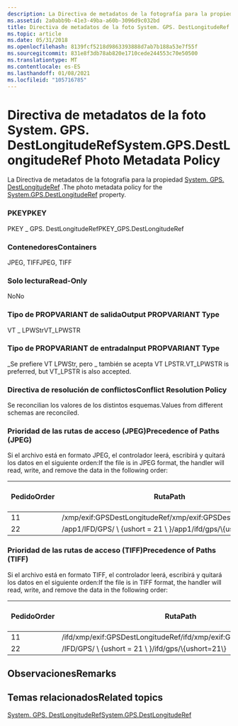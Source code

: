 ```yaml
---
description: La Directiva de metadatos de la fotografía para la propiedad System. GPS. DestLongitudeRef.
ms.assetid: 2a0abb9b-41e3-49ba-a60b-3096d9c032bd
title: Directiva de metadatos de la foto System. GPS. DestLongitudeRef
ms.topic: article
ms.date: 05/31/2018
ms.openlocfilehash: 8139fcf5218d9863393888d7ab7b188a53e7f55f
ms.sourcegitcommit: 831e8f3db78ab820e1710cede244553c70e50500
ms.translationtype: MT
ms.contentlocale: es-ES
ms.lasthandoff: 01/08/2021
ms.locfileid: "105716785"
---
```

# <a name="systemgpsdestlongituderef-photo-metadata-policy"></a><span data-ttu-id="a9243-103">Directiva de metadatos de la foto System. GPS. DestLongitudeRef</span><span class="sxs-lookup"><span data-stu-id="a9243-103">System.GPS.DestLongitudeRef Photo Metadata Policy</span></span>

<span data-ttu-id="a9243-104">La Directiva de metadatos de la fotografía para la propiedad [System. GPS. DestLongitudeRef](../properties/props-system-gps-destlongituderef.md) .</span><span class="sxs-lookup"><span data-stu-id="a9243-104">The photo metadata policy for the [System.GPS.DestLongitudeRef](../properties/props-system-gps-destlongituderef.md) property.</span></span>

### <a name="pkey"></a><span data-ttu-id="a9243-105">PKEY</span><span class="sxs-lookup"><span data-stu-id="a9243-105">PKEY</span></span>

<span data-ttu-id="a9243-106">PKEY \_ GPS. DestLongitudeRef</span><span class="sxs-lookup"><span data-stu-id="a9243-106">PKEY\_GPS.DestLongitudeRef</span></span>

### <a name="containers"></a><span data-ttu-id="a9243-107">Contenedores</span><span class="sxs-lookup"><span data-stu-id="a9243-107">Containers</span></span>

<span data-ttu-id="a9243-108">JPEG, TIFF</span><span class="sxs-lookup"><span data-stu-id="a9243-108">JPEG, TIFF</span></span>

### <a name="read-only"></a><span data-ttu-id="a9243-109">Solo lectura</span><span class="sxs-lookup"><span data-stu-id="a9243-109">Read-Only</span></span>

<span data-ttu-id="a9243-110">No</span><span class="sxs-lookup"><span data-stu-id="a9243-110">No</span></span>

### <a name="output-propvariant-type"></a><span data-ttu-id="a9243-111">Tipo de PROPVARIANT de salida</span><span class="sxs-lookup"><span data-stu-id="a9243-111">Output PROPVARIANT Type</span></span>

<span data-ttu-id="a9243-112">VT \_ LPWStr</span><span class="sxs-lookup"><span data-stu-id="a9243-112">VT\_LPWSTR</span></span>

### <a name="input-propvariant-type"></a><span data-ttu-id="a9243-113">Tipo de PROPVARIANT de entrada</span><span class="sxs-lookup"><span data-stu-id="a9243-113">Input PROPVARIANT Type</span></span>

<span data-ttu-id="a9243-114">\_Se prefiere VT LPWStr, pero \_ también se acepta VT LPSTR.</span><span class="sxs-lookup"><span data-stu-id="a9243-114">VT\_LPWSTR is preferred, but VT\_LPSTR is also accepted.</span></span>

### <a name="conflict-resolution-policy"></a><span data-ttu-id="a9243-115">Directiva de resolución de conflictos</span><span class="sxs-lookup"><span data-stu-id="a9243-115">Conflict Resolution Policy</span></span>

<span data-ttu-id="a9243-116">Se reconcilian los valores de los distintos esquemas.</span><span class="sxs-lookup"><span data-stu-id="a9243-116">Values from different schemas are reconciled.</span></span>

### <a name="precedence-of-paths-jpeg"></a><span data-ttu-id="a9243-117">Prioridad de las rutas de acceso (JPEG)</span><span class="sxs-lookup"><span data-stu-id="a9243-117">Precedence of Paths (JPEG)</span></span>

<span data-ttu-id="a9243-118">Si el archivo está en formato JPEG, el controlador leerá, escribirá y quitará los datos en el siguiente orden:</span><span class="sxs-lookup"><span data-stu-id="a9243-118">If the file is in JPEG format, the handler will read, write, and remove the data in the following order:</span></span>



| <span data-ttu-id="a9243-119">Pedido</span><span class="sxs-lookup"><span data-stu-id="a9243-119">Order</span></span> | <span data-ttu-id="a9243-120">Ruta</span><span class="sxs-lookup"><span data-stu-id="a9243-120">Path</span></span>                          | <span data-ttu-id="a9243-121">Formato de disco</span><span class="sxs-lookup"><span data-stu-id="a9243-121">Disk Format</span></span> | <span data-ttu-id="a9243-122">Obligatorio</span><span class="sxs-lookup"><span data-stu-id="a9243-122">Required</span></span> |
|-------|-------------------------------|-------------|----------|
| <span data-ttu-id="a9243-123">1</span><span class="sxs-lookup"><span data-stu-id="a9243-123">1</span></span>     | <span data-ttu-id="a9243-124">/xmp/exif:GPSDestLongitudeRef</span><span class="sxs-lookup"><span data-stu-id="a9243-124">/xmp/exif:GPSDestLongitudeRef</span></span> | <span data-ttu-id="a9243-125">Unicode</span><span class="sxs-lookup"><span data-stu-id="a9243-125">Unicode</span></span>     | <span data-ttu-id="a9243-126">Sí</span><span class="sxs-lookup"><span data-stu-id="a9243-126">Yes</span></span>      |
| <span data-ttu-id="a9243-127">2</span><span class="sxs-lookup"><span data-stu-id="a9243-127">2</span></span>     | <span data-ttu-id="a9243-128">/app1/IFD/GPS/ \\ {ushort = 21 \\ }</span><span class="sxs-lookup"><span data-stu-id="a9243-128">/app1/ifd/gps/\\{ushort=21\\}</span></span> | <span data-ttu-id="a9243-129">ASCII</span><span class="sxs-lookup"><span data-stu-id="a9243-129">ASCII</span></span>       | <span data-ttu-id="a9243-130">No</span><span class="sxs-lookup"><span data-stu-id="a9243-130">No</span></span>       |



 

### <a name="precedence-of-paths-tiff"></a><span data-ttu-id="a9243-131">Prioridad de las rutas de acceso (TIFF)</span><span class="sxs-lookup"><span data-stu-id="a9243-131">Precedence of Paths (TIFF)</span></span>

<span data-ttu-id="a9243-132">Si el archivo está en formato TIFF, el controlador leerá, escribirá y quitará los datos en el siguiente orden:</span><span class="sxs-lookup"><span data-stu-id="a9243-132">If the file is in TIFF format, the handler will read, write, and remove the data in the following order:</span></span>



| <span data-ttu-id="a9243-133">Pedido</span><span class="sxs-lookup"><span data-stu-id="a9243-133">Order</span></span> | <span data-ttu-id="a9243-134">Ruta</span><span class="sxs-lookup"><span data-stu-id="a9243-134">Path</span></span>                              | <span data-ttu-id="a9243-135">Formato de disco</span><span class="sxs-lookup"><span data-stu-id="a9243-135">Disk Format</span></span> | <span data-ttu-id="a9243-136">Obligatorio</span><span class="sxs-lookup"><span data-stu-id="a9243-136">Required</span></span> |
|-------|-----------------------------------|-------------|----------|
| <span data-ttu-id="a9243-137">1</span><span class="sxs-lookup"><span data-stu-id="a9243-137">1</span></span>     | <span data-ttu-id="a9243-138">/ifd/xmp/exif:GPSDestLongitudeRef</span><span class="sxs-lookup"><span data-stu-id="a9243-138">/ifd/xmp/exif:GPSDestLongitudeRef</span></span> | <span data-ttu-id="a9243-139">Unicode</span><span class="sxs-lookup"><span data-stu-id="a9243-139">Unicode</span></span>     | <span data-ttu-id="a9243-140">Sí</span><span class="sxs-lookup"><span data-stu-id="a9243-140">Yes</span></span>      |
| <span data-ttu-id="a9243-141">2</span><span class="sxs-lookup"><span data-stu-id="a9243-141">2</span></span>     | <span data-ttu-id="a9243-142">/IFD/GPS/ \\ {ushort = 21 \\ }</span><span class="sxs-lookup"><span data-stu-id="a9243-142">/ifd/gps/\\{ushort=21\\}</span></span>          | <span data-ttu-id="a9243-143">ASCII</span><span class="sxs-lookup"><span data-stu-id="a9243-143">ASCII</span></span>       | <span data-ttu-id="a9243-144">No</span><span class="sxs-lookup"><span data-stu-id="a9243-144">No</span></span>       |



 

## <a name="remarks"></a><span data-ttu-id="a9243-145">Observaciones</span><span class="sxs-lookup"><span data-stu-id="a9243-145">Remarks</span></span>

## <a name="related-topics"></a><span data-ttu-id="a9243-146">Temas relacionados</span><span class="sxs-lookup"><span data-stu-id="a9243-146">Related topics</span></span>

<dl> <dt>

[<span data-ttu-id="a9243-147">System. GPS. DestLongitudeRef</span><span class="sxs-lookup"><span data-stu-id="a9243-147">System.GPS.DestLongitudeRef</span></span>](../properties/props-system-gps-destlongituderef.md)
</dt> </dl>

 

 
